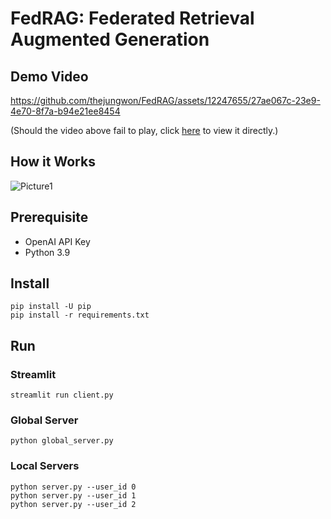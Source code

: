 # FedRAG: Federated Retrieval Augmented Generation

## Demo Video

https://github.com/thejungwon/FedRAG/assets/12247655/27ae067c-23e9-4e70-8f7a-b94e21ee8454

(Should the video above fail to play, click [here](https://github.com/thejungwon/FedRAG/blob/main/materials/demo-video.mp4) to view it directly.)

## How it Works
![Picture1](https://github.com/thejungwon/FedRAG/assets/12247655/79546a2e-c976-4a2f-8c06-e17024d53b52)




## Prerequisite
- OpenAI API Key
- Python 3.9
## Install

```
pip install -U pip
pip install -r requirements.txt
```

## Run

### Streamlit

```
streamlit run client.py
```

### Global Server

```
python global_server.py
```

### Local Servers

```
python server.py --user_id 0
python server.py --user_id 1
python server.py --user_id 2
```
